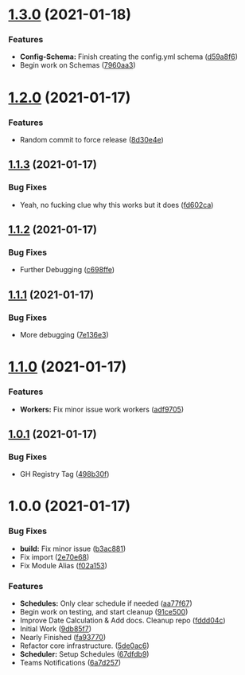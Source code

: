 # [1.3.0](https://github.com/KristianFJones/TS-LazyChecker/compare/v1.2.0...v1.3.0) (2021-01-18)


### Features

* **Config-Schema:** Finish creating the config.yml schema ([d59a8f6](https://github.com/KristianFJones/TS-LazyChecker/commit/d59a8f6ba2577ecf5eadcb9dbec04a87c444beb0))
* Begin work on Schemas ([7960aa3](https://github.com/KristianFJones/TS-LazyChecker/commit/7960aa3624dc53477037ff8ba0e6682c9ec8f68c))

# [1.2.0](https://github.com/KristianFJones/TS-LazyChecker/compare/v1.1.3...v1.2.0) (2021-01-17)


### Features

* Random commit to force release ([8d30e4e](https://github.com/KristianFJones/TS-LazyChecker/commit/8d30e4ef3fb795b57cb8d8f2a2fc733a905a17b3))

## [1.1.3](https://github.com/KristianFJones/TS-LazyChecker/compare/v1.1.2...v1.1.3) (2021-01-17)


### Bug Fixes

* Yeah, no fucking clue why this works but it does ([fd602ca](https://github.com/KristianFJones/TS-LazyChecker/commit/fd602ca3faca788286a883dcadb000720406dba8))

## [1.1.2](https://github.com/KristianFJones/TS-LazyChecker/compare/v1.1.1...v1.1.2) (2021-01-17)


### Bug Fixes

* Further Debugging ([c698ffe](https://github.com/KristianFJones/TS-LazyChecker/commit/c698ffeeaf5723ad45edc0eca3b4b1c1bd34a295))

## [1.1.1](https://github.com/KristianFJones/TS-LazyChecker/compare/v1.1.0...v1.1.1) (2021-01-17)


### Bug Fixes

* More debugging ([7e136e3](https://github.com/KristianFJones/TS-LazyChecker/commit/7e136e30898b8833463fa2986e1ff68ce0408c87))

# [1.1.0](https://github.com/KristianFJones/TS-LazyChecker/compare/v1.0.1...v1.1.0) (2021-01-17)


### Features

* **Workers:** Fix minor issue work workers ([adf9705](https://github.com/KristianFJones/TS-LazyChecker/commit/adf97056bceb0bec1e744bde57f7a8def0b44a9f))

## [1.0.1](https://github.com/KristianFJones/TS-LazyChecker/compare/v1.0.0...v1.0.1) (2021-01-17)


### Bug Fixes

* GH Registry Tag ([498b30f](https://github.com/KristianFJones/TS-LazyChecker/commit/498b30f1cf70ea437c8938dfa657892ce2ed662e))

# 1.0.0 (2021-01-17)


### Bug Fixes

* **build:** Fix minor issue ([b3ac881](https://github.com/KristianFJones/TS-LazyChecker/commit/b3ac881c0616da411926f14383289e84d17254f3))
* Fix import ([2e70e68](https://github.com/KristianFJones/TS-LazyChecker/commit/2e70e680a37be9ba8f3154b08b61fdc965a8236f))
* Fix Module Alias ([f02a153](https://github.com/KristianFJones/TS-LazyChecker/commit/f02a153d46d3d3abddfd2b05d06e74c6bc6d50a4))


### Features

* **Schedules:** Only clear schedule if needed ([aa77f67](https://github.com/KristianFJones/TS-LazyChecker/commit/aa77f67de3fe0c97811e00dca0fa5a962b63183f))
* Begin work on testing, and start cleanup ([91ce500](https://github.com/KristianFJones/TS-LazyChecker/commit/91ce500e49cc242b6486962a4fc69739f5926b18))
* Improve Date Calculation & Add docs. Cleanup repo ([fddd04c](https://github.com/KristianFJones/TS-LazyChecker/commit/fddd04cdb1647519922cc4ffa733a86929572309))
* Initial Work ([9db85f7](https://github.com/KristianFJones/TS-LazyChecker/commit/9db85f7fa4282849d54022585e92957007f14b37))
* Nearly Finished ([fa93770](https://github.com/KristianFJones/TS-LazyChecker/commit/fa93770f663418ed16b17e8246d0dbeb4d3c9a2a))
* Refactor core infrastructure. ([5de0ac6](https://github.com/KristianFJones/TS-LazyChecker/commit/5de0ac6ff5e51f9ee1fc1b9cb4bb583b12253f8a))
* **Scheduler:** Setup Schedules ([67dfdb9](https://github.com/KristianFJones/TS-LazyChecker/commit/67dfdb96f91afeeaf4d3316f5a5d6097033d5e9d))
* Teams Notifications ([6a7d257](https://github.com/KristianFJones/TS-LazyChecker/commit/6a7d2571ce12e27083aae0d9c09127c0bfcdb41f))
